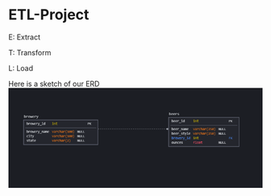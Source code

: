 # ETL-Project

E: Extract

T: Transform

L: Load

Here is a sketch of our ERD
![alt text](https://github.com/JMazick/ETL-Project/blob/main/images/SCHEMA.PNG)

